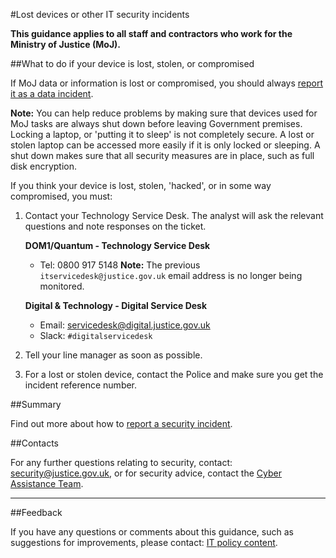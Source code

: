 #Lost devices or other IT security incidents

**This guidance applies to all staff and contractors who work for the Ministry of Justice (MoJ).**

##What to do if your device is lost, stolen, or compromised

If MoJ data or information is lost or compromised, you should always [report it as a data incident](/guidance/security/report-a-security-incident/).

**Note:** You can help reduce problems by making sure that devices used for MoJ tasks are always shut down before leaving Government premises. Locking a laptop, or 'putting it to sleep' is not completely secure. A lost or stolen laptop can be accessed more easily if it is only locked or sleeping. A shut down makes sure that all security measures are in place, such as full disk encryption.

If you think your device is lost, stolen, 'hacked', or in some way compromised, you must:

1.  Contact your Technology Service Desk. The analyst will ask the relevant questions and note responses on the ticket.

    **DOM1/Quantum - Technology Service Desk**

    * Tel: 0800 917 5148
    **Note:** The previous `itservicedesk@justice.gov.uk` email address is no longer being monitored.



    **Digital & Technology - Digital Service Desk**

    * Email: [servicedesk@digital.justice.gov.uk](mailto:servicedesk@digital.justice.gov.uk)
    * Slack: `#digitalservicedesk`
2.  Tell your line manager as soon as possible.

3.  For a lost or stolen device, contact the Police and make sure you get the incident reference number.


##Summary

Find out more about how to [report a security incident](/guidance/security/report-a-security-incident/).

##Contacts

For any further questions relating to security, contact: [security@justice.gov.uk](mailto:security@justice.gov.uk), or for security advice, contact the [Cyber Assistance Team](mailto:CyberConsultancy@digital.justice.gov.uk).

---

##Feedback

If you have any questions or comments about this guidance, such as suggestions for improvements, please contact: [IT policy content](mailto:itpolicycontent@digital.justice.gov.uk).

